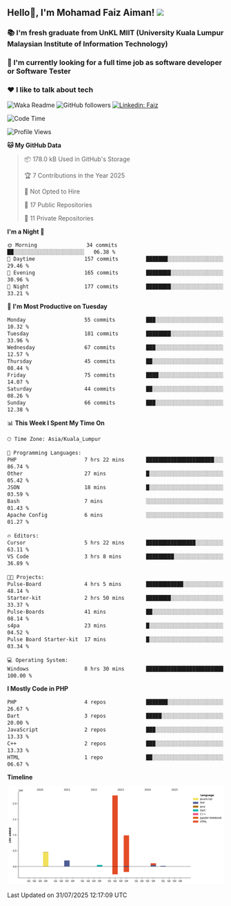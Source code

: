 <h2> Hello👋, I'm Mohamad Faiz Aiman! <img src="https://media.giphy.com/media/12oufCB0MyZ1Go/giphy.gif" width="50"></h2>

### 📚 I'm fresh graduate from UnKL MIIT (University Kuala Lumpur Malaysian Institute of Information Technology)
###  🔭 I'm currently looking for a full time job as software developer or Software Tester
###  ❤️ I like to talk about tech 


![Waka Readme](https://github.com/anmol098/anmol098/workflows/Waka%20Readme/badge.svg)
![GitHub followers](https://img.shields.io/github/followers/faizaiman?label=Follow&style=social)
[![Linkedin: Faiz](https://img.shields.io/badge/-Faiz-blue?style=flat-square&logo=Linkedin&logoColor=white&link=https://www.linkedin.com/in/mohamad-faiz-aiman-623747192/)](https://www.linkedin.com/in/mohamad-faiz-aiman-623747192/)

<!--START_SECTION:waka-->
![Code Time](http://img.shields.io/badge/Code%20Time-372%20hrs%2037%20mins-blue)

![Profile Views](http://img.shields.io/badge/Profile%20Views-5-blue)

**🐱 My GitHub Data** 

> 📦 178.0 kB Used in GitHub's Storage 
 > 
> 🏆 7 Contributions in the Year 2025
 > 
> 🚫 Not Opted to Hire
 > 
> 📜 17 Public Repositories 
 > 
> 🔑 11 Private Repositories 
 > 
**I'm a Night 🦉** 

```text
🌞 Morning                34 commits          ██░░░░░░░░░░░░░░░░░░░░░░░   06.38 % 
🌆 Daytime                157 commits         ███████░░░░░░░░░░░░░░░░░░   29.46 % 
🌃 Evening                165 commits         ████████░░░░░░░░░░░░░░░░░   30.96 % 
🌙 Night                  177 commits         ████████░░░░░░░░░░░░░░░░░   33.21 % 
```
📅 **I'm Most Productive on Tuesday** 

```text
Monday                   55 commits          ███░░░░░░░░░░░░░░░░░░░░░░   10.32 % 
Tuesday                  181 commits         ████████░░░░░░░░░░░░░░░░░   33.96 % 
Wednesday                67 commits          ███░░░░░░░░░░░░░░░░░░░░░░   12.57 % 
Thursday                 45 commits          ██░░░░░░░░░░░░░░░░░░░░░░░   08.44 % 
Friday                   75 commits          ████░░░░░░░░░░░░░░░░░░░░░   14.07 % 
Saturday                 44 commits          ██░░░░░░░░░░░░░░░░░░░░░░░   08.26 % 
Sunday                   66 commits          ███░░░░░░░░░░░░░░░░░░░░░░   12.38 % 
```


📊 **This Week I Spent My Time On** 

```text
🕑︎ Time Zone: Asia/Kuala_Lumpur

💬 Programming Languages: 
PHP                      7 hrs 22 mins       ██████████████████████░░░   86.74 % 
Other                    27 mins             █░░░░░░░░░░░░░░░░░░░░░░░░   05.42 % 
JSON                     18 mins             █░░░░░░░░░░░░░░░░░░░░░░░░   03.59 % 
Bash                     7 mins              ░░░░░░░░░░░░░░░░░░░░░░░░░   01.43 % 
Apache Config            6 mins              ░░░░░░░░░░░░░░░░░░░░░░░░░   01.27 % 

🔥 Editors: 
Cursor                   5 hrs 22 mins       ████████████████░░░░░░░░░   63.11 % 
VS Code                  3 hrs 8 mins        █████████░░░░░░░░░░░░░░░░   36.89 % 

🐱‍💻 Projects: 
Pulse-Board              4 hrs 5 mins        ████████████░░░░░░░░░░░░░   48.14 % 
Starter-kit              2 hrs 50 mins       ████████░░░░░░░░░░░░░░░░░   33.37 % 
Pulse-Boards             41 mins             ██░░░░░░░░░░░░░░░░░░░░░░░   08.14 % 
s4pa                     23 mins             █░░░░░░░░░░░░░░░░░░░░░░░░   04.52 % 
Pulse Board Starter-kit  17 mins             █░░░░░░░░░░░░░░░░░░░░░░░░   03.34 % 

💻 Operating System: 
Windows                  8 hrs 30 mins       █████████████████████████   100.00 % 
```

**I Mostly Code in PHP** 

```text
PHP                      4 repos             ███████░░░░░░░░░░░░░░░░░░   26.67 % 
Dart                     3 repos             █████░░░░░░░░░░░░░░░░░░░░   20.00 % 
JavaScript               2 repos             ███░░░░░░░░░░░░░░░░░░░░░░   13.33 % 
C++                      2 repos             ███░░░░░░░░░░░░░░░░░░░░░░   13.33 % 
HTML                     1 repo              ██░░░░░░░░░░░░░░░░░░░░░░░   06.67 % 
```



**Timeline**

![Lines of Code chart](https://raw.githubusercontent.com/faizaiman/faizaiman/main/assets/bar_graph.png)


 Last Updated on 31/07/2025 12:17:09 UTC
<!--END_SECTION:waka-->
